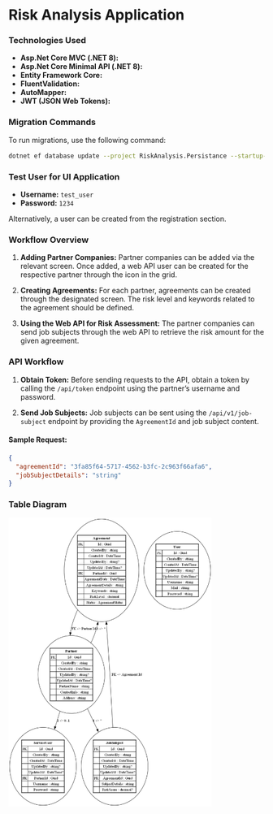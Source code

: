 # Risk Analysis Application

### Technologies Used

- **Asp.Net Core MVC (.NET 8):**
- **Asp.Net Core Minimal API (.NET 8):**
- **Entity Framework Core:**
- **FluentValidation:**
- **AutoMapper:**
- **JWT (JSON Web Tokens):** 


### Migration Commands
To run migrations, use the following command:

```bash
dotnet ef database update --project RiskAnalysis.Persistance --startup-project RiskAnalysis.WebUI
```

### Test User for UI Application

- **Username:** `test_user`
- **Password:** `1234`

Alternatively, a user can be created from the registration section.

### Workflow Overview

1. **Adding Partner Companies:**
   Partner companies can be added via the relevant screen. Once added, a web API user can be created for the respective partner through the icon in the grid.

2. **Creating Agreements:**
   For each partner, agreements can be created through the designated screen. The risk level and keywords related to the agreement should be defined.

3. **Using the Web API for Risk Assessment:**
   The partner companies can send job subjects through the web API to retrieve the risk amount for the given agreement.

### API Workflow

1. **Obtain Token:**
   Before sending requests to the API, obtain a token by calling the `/api/token` endpoint using the partner’s username and password.

2. **Send Job Subjects:**
   Job subjects can be sent using the `/api/v1/job-subject` endpoint by providing the `AgreementId` and job subject content.

#### Sample Request:
```json
{
  "agreementId": "3fa85f64-5717-4562-b3fc-2c963f66afa6",
  "jobSubjectDetails": "string"
}
```

### Table Diagram
<img src="https://raw.githubusercontent.com/btunabilgili/test-case/master/sql_diagram.png" alt="Alt text" width="400"/>

